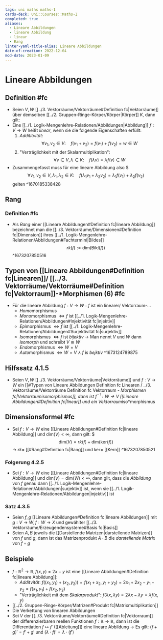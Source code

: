 ```yaml
---
tags: uni maths maths-1
cards-deck: Uni::Courses::Maths-I
completed: true
aliases:
  - Lineare Abbildungen
  - lineare Abbildung
  - linear
  - Rang
linter-yaml-title-alias: Lineare Abbildungen
date-of-creation: 2022-12-04
mod-date: 2023-01-09
---
```


# Lineare Abbildungen

## Definition #fc
- Seien $V,W$ [[../3. Vektorräume/Vektorräume#Definition fc|Vektorräume]] über demselben [[../2. Gruppen-Ringe-Körper/Körper|Körper]] $K,$ dann gilt:
- Eine [[../1. Logik-Mengenlehre-Relationen/Abbildungen|Abbildung]] $f:V\to W$ heißt *linear*, wenn sie die folgende Eigenschaften erfüllt:
	1. *Addititvität*: $$\forall v_1,v_2\in V:\quad f(v_1+v_2)=f(v_1)+f(v_2)=w\in W$$
	2. "Verträglichkeit mit der Skalarmultiplikation": $$\forall v\in V,\lambda\in K:\quad f(\lambda v)=\lambda f(v)\in W$$
- Zusammengefasst muss für eine lineare Abbildung also \$$$\forall v_1,v_2\in V,\lambda_1,\lambda_2\in K:\quad f(\lambda_1v_1+\lambda_2v_2)=\lambda_1f(v_1)+\lambda_2f(v_2)$$ gelten
^1670185338428

## Rang

### Definition #fc
- Als *Rang* einer [[Lineare Abbildungen#Definition fc|lineare Abbildung]] bezeichnet man die [[../3. Vektorräume/Dimensionen#Definition fc|Dimension]] ihres [[../1. Logik-Mengenlehre-Relationen/Abbildungen#Fachtermini|Bildes]]
	$$rk(f):=\text{dim}(\text{Bild}(f))$$
^1673207850516

## Typen von [[Lineare Abbildungen#Definition fc|Linearen]]/ [[../3. Vektorräume/Vektorräume#Definition fc|Vektorraum]]-\*Morphismen (6) #fc
- Für die lineare Abbildung $f:V\to W:f$ ist ein linearer/ Vektorraum-…
	- *Homo*morphismus
	- *Mono*morphismus $\Longleftrightarrow f$ ist [[../1. Logik-Mengenlehre-Relationen/Abbildungen#Injektivität fc|injektiv]]
	- *Epi*morphismus $\Longleftrightarrow f$ ist [[../1. Logik-Mengenlehre-Relationen/Abbildungen#Surjektivität fc|surjektiv]]
	- *Iso*morphismus $\Longleftrightarrow f$ ist *bijektiv*
		→ Man nennt $V$ und $W$ dann *isomorph* und schreibt $V\cong W$
	- *Endo*morphismus $\Longleftrightarrow W=V$
	- *Auto*morphismus $\Longleftrightarrow W=V\wedge f$ is *bejktiv*
^1673124789875

## Hilfssatz 4.1.5
- Seien $V,W$ [[../3. Vektorräume/Vektorräume|Vektorräume]] und $f:V\to W$ ein [[#Typen von Lineare Abbildungen Definition fc Linearen / ../3. Vektorräume/Vektorräume Definition fc Vektorraum - *Morphismen fc|Vektorraumisomorphismus]], dann ist $f^{-1}:W\to V$ [[Lineare Abbildungen#Definition fc|linear]] und ein Vektorraum*iso*morphismus

## Dimensionsformel #fc
- Sei $f:V\to W$ eine [[Lineare Abbildungen#Definition fc|lineare Abbildung]] und $\text{dim}(V)<\infty,$ dann gilt: \$$$\text{dim}(V)=rk(f)+\text{dim}(\text{ker}(f))$$
	→ $rk=$ [[#Rang#Definition fc|Rang]] und $\text{ker}=$ [[Kern]]
^1673207850521

### Folgerung 4.2.5
- Sei $f:V\to W$ eine [[Lineare Abbildungen#Definition fc|lineare Abbildung]] und $\text{dim}(V)=\text{dim}(W)<\infty,$ dann gilt, dass die *Abbildung* von $f$ genau dann [[../1. Logik-Mengenlehre-Relationen/Abbildungen|surjektiv]] ist, wenn sie [[../1. Logik-Mengenlehre-Relationen/Abbildungen|injektiv]] ist

### Satz 4.3.5
- Seien $f,g$ [[Lineare Abbildungen#Definition fc|lineare Abbildungen]] mit $g:V\to W,f:W\to X$ und gewählter [[../3. Vektorräume/Erzeugendensysteme#Basis fc|Basis]]
- Seien $A,B$ jeweils die [[Darstellende Matrizen|darstellende Matrizen]] von $f$ und $g,$ dann ist das Matrizenprodukt $A\cdot B$ die *darstellende Matrix* von $f\circ g$

## Beispiele
- $f:\mathbb{R}^2\to\mathbb{R},f(x,y)=2x-y$ ist eine [[Lineare Abbildungen#Definition fc|lineare Abbildung]]:
	- *Additvität*: $f((x_1,y_1)+(x_2,y_2))=f(x_1+x_2,y_1+y_2)=2x_1+2x_2-y_1-y_2=f(x_1,y_1)+f(x_2,y_2)$
	- "Verträglichkeit mit dem *Skalarprodukt*": $f(\lambda x,\lambda y)=2\lambda x−\lambda y=\lambda f(x,y)$
- [[../2. Gruppen-Ringe-Körper/Matrizen#Produkt fc|Matrixmultiplikation]]
- Die Verkettung von linearen Abbildungen
- Sei $V$ der [[../3. Vektorräume/Vektorräume#Definition fc|Vektorraum]] der differenzierbaren reellen Funktionen $f:\mathbb{R}\to\mathbb{R},$ dann ist die Differentiation $f\mapsto f'$ ([[Ableitung]]) eine lineare Abbildung
	→ Es gilt: $(f+g)'=f'+g'$ und $(\lambda\cdot f)'=\lambda\cdot(f')$
